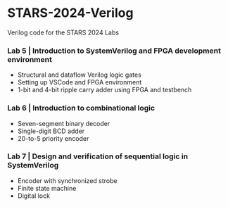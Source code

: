 # STARS-2024-Verilog
Verilog code for the STARS 2024 Labs
### Lab 5 | Introduction to SystemVerilog and FPGA development environment
- Structural and dataflow Verilog logic gates
- Setting up VSCode and FPGA environment
- 1-bit and 4-bit ripple carry adder using FPGA and testbench
### Lab 6 | Introduction to combinational logic
- Seven-segment binary decoder
- Single-digit BCD adder
- 20-to-5 priority encoder
### Lab 7 | Design and verification of sequential logic in SystemVerilog
- Encoder with synchronized strobe
- Finite state machine
- Digital lock
